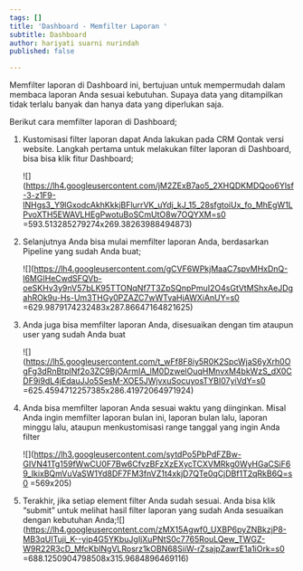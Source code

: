 ```yaml
---
tags: []
title: 'Dashboard - Memfilter Laporan '
subtitle: Dashboard
author: hariyati suarni nurindah
published: false

---
```

Memfilter laporan di Dashboard ini, bertujuan untuk mempermudah dalam membaca laporan Anda sesuai kebutuhan. Supaya data yang ditampilkan tidak terlalu banyak dan hanya data yang diperlukan saja. 

Berikut cara memfilter laporan di Dashboard;

1. Kustomisasi filter laporan dapat Anda lakukan pada CRM Qontak versi website. Langkah pertama untuk melakukan filter laporan di Dashboard, bisa bisa klik fitur Dashboard;

   ![](https://lh4.googleusercontent.com/jM2ZExB7ao5_2XHQDKMDQoo6Ylsf-3-z1F9-lNHgs3_Y9lGxodcAkhKkkjBFlurrVK_uYdj_kJ_15_28sfgtoiUx_fo_MhEgW1LPvoXTH5EWAVLHEgPwotuBoSCmUtO8w7OQYXM=s0 =593.513285279274x269.38263988494873)
2. Selanjutnya Anda bisa mulai memfilter laporan Anda, berdasarkan Pipeline yang sudah Anda buat;

   ![](https://lh4.googleusercontent.com/gCVF6WPkjMaaC7spvMHxDnQ-l6MGIHeCwdSFQVb-oeSKHv3y9nV57bLK95TTONqNf7T3ZpSQnpPmuI2O4sGtVtMShxAeJDgahROk9u-Hs-Um3THGy0PZAZC7wWTvaHjAWXiAnUY=s0 =629.9879174232483x287.86647164821625)
3. Anda juga bisa memfilter laporan Anda, disesuaikan dengan tim ataupun user yang sudah Anda buat

   ![](https://lh5.googleusercontent.com/t_wFf8F8iy5R0K2SpcWjaS6yXrh0OgFg3dRnBtpINf2o3ZC9BjOArmIA_lM0DzwelOuqHMnvxM4bkWzS_dX0CDF9i9dL4jEdauJJo5SesM-XOE5JWjvxuSocuyosTYBI07yiVdY=s0 =625.4594712257385x286.41972064971924)
4. Anda bisa memfilter laporan Anda sesuai waktu yang diinginkan. Misal Anda ingin memfilter laporan bulan ini, laporan bulan lalu, laporan minggu lalu, ataupun menkustomisasi range tanggal yang ingin Anda filter

   ![](https://lh3.googleusercontent.com/sytdPo5PbPdFZBw-GIVN41Tg159fWwCU0F7Bw6CfvzBFzXzEXycTCXVMRkg0WyHGaCSiF69_IkixBQmVuVaSW1Yd8DF7FM3fnVZ1t4xkjD7QTe0qCjDBf1T2qRkB6Q=s0 =569x205)
5. Terakhir, jika setiap element filter Anda sudah sesuai. Anda bisa klik “submit” untuk melihat hasil filter laporan yang sudah Anda sesuaikan dengan kebutuhan Anda;![](https://lh4.googleusercontent.com/zMX15Agwf0_UXBP6pyZNBkzjP8-MB3qUITuji_K--yip4G5YKbuJgIjXuPNtS0c7765RouLQew_TWGZ-W9R22R3cD_MfcKbINgVLRosrz1kOBN68SiiW-rZsajpZawrE1a1iOrk=s0 =688.1250904798508x315.9684896469116)